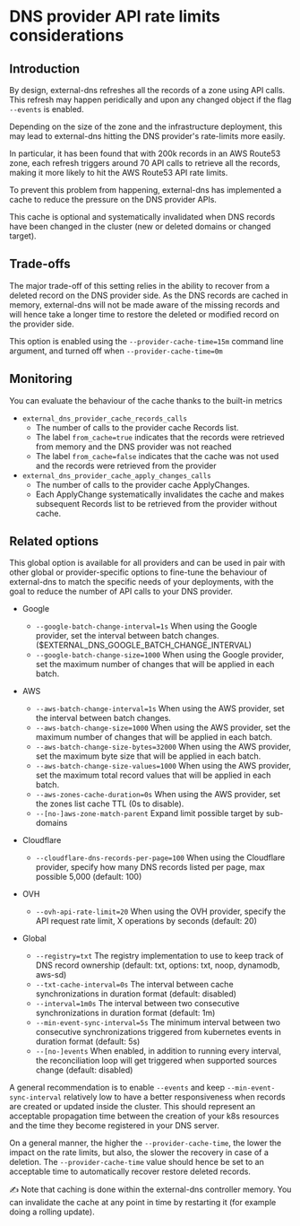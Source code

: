 DNS provider API rate limits considerations
===========================================

## Introduction

By design, external-dns refreshes all the records of a zone using API calls.
This refresh may happen peridically and upon any changed object if the flag `--events` is enabled.

Depending on the size of the zone and the infrastructure deployment, this may lead to external-dns
hitting the DNS provider's rate-limits more easily.

In particular, it has been found that with 200k records in an AWS Route53 zone, each refresh triggers around
70 API calls to retrieve all the records, making it more likely to hit the AWS Route53 API rate limits.

To prevent this problem from happening, external-dns has implemented a cache to reduce the pressure on the DNS
provider APIs.

This cache is optional and systematically invalidated when DNS records have been changed in the cluster
(new or deleted domains or changed target).

## Trade-offs

The major trade-off of this setting relies in the ability to recover from a deleted record on the DNS provider side.
As the DNS records are cached in memory, external-dns will not be made aware of the missing records and will hence
take a longer time to restore the deleted or modified record on the provider side.

This option is enabled using the `--provider-cache-time=15m` command line argument, and turned off when `--provider-cache-time=0m`

## Monitoring

You can evaluate the behaviour of the cache thanks to the built-in metrics

* `external_dns_provider_cache_records_calls`
   * The number of calls to the provider cache Records list.
   * The label `from_cache=true` indicates that the records were retrieved from memory and the DNS provider was not reached
   * The label `from_cache=false` indicates that the cache was not used and the records were retrieved from the provider
* `external_dns_provider_cache_apply_changes_calls`
   * The number of calls to the provider cache ApplyChanges.
   * Each ApplyChange systematically invalidates the cache and makes subsequent Records list to be retrieved from the provider without cache.

## Related options

This global option is available for all providers and can be used in pair with other global
or provider-specific options to fine-tune the behaviour of external-dns
to match the specific needs of your deployments, with the goal to reduce the number of API calls to your DNS provider.

* Google
  * `--google-batch-change-interval=1s` When using the Google provider, set the interval between batch changes. ($EXTERNAL_DNS_GOOGLE_BATCH_CHANGE_INTERVAL)
  * `--google-batch-change-size=1000` When using the Google provider, set the maximum number of changes that will be applied in each batch.
* AWS
  * `--aws-batch-change-interval=1s` When using the AWS provider, set the interval between batch changes.
  * `--aws-batch-change-size=1000` When using the AWS provider, set the maximum number of changes that will be applied in each batch.
  * `--aws-batch-change-size-bytes=32000` When using the AWS provider, set the maximum byte size that will be applied in each batch.
  * `--aws-batch-change-size-values=1000` When using the AWS provider, set the maximum total record values that will be applied in each batch.
  * `--aws-zones-cache-duration=0s` When using the AWS provider, set the zones list cache TTL (0s to disable).
  * `--[no-]aws-zone-match-parent` Expand limit possible target by sub-domains
* Cloudflare
  * `--cloudflare-dns-records-per-page=100` When using the Cloudflare provider, specify how many DNS records listed per page, max possible 5,000 (default: 100)
* OVH
  * `--ovh-api-rate-limit=20` When using the OVH provider, specify the API request rate limit, X operations by seconds (default: 20)

* Global
  * `--registry=txt` The registry implementation to use to keep track of DNS record ownership (default: txt, options: txt, noop, dynamodb, aws-sd)
  * `--txt-cache-interval=0s` The interval between cache synchronizations in duration format (default: disabled)
  * `--interval=1m0s` The interval between two consecutive synchronizations in duration format (default: 1m)
  * `--min-event-sync-interval=5s` The minimum interval between two consecutive synchronizations triggered from kubernetes events in duration format (default: 5s)
  * `--[no-]events` When enabled, in addition to running every interval, the reconciliation loop will get triggered when supported sources change (default: disabled)

A general recommendation is to enable `--events` and keep `--min-event-sync-interval` relatively low to have a better responsiveness when records are
created or updated inside the cluster.
This should represent an acceptable propagation time between the creation of your k8s resources and the time they become registered in your DNS server.

On a general manner, the higher the `--provider-cache-time`, the lower the impact on the rate limits, but also, the slower the recovery in case of a deletion.
The `--provider-cache-time` value should hence be set to an acceptable time to automatically recover restore deleted records.

✍️ Note that caching is done within the external-dns controller memory. You can invalidate the cache at any point in time by restarting it (for example doing a rolling update).
